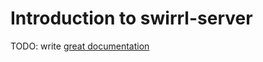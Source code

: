 # Introduction to swirrl-server

TODO: write [great documentation](http://jacobian.org/writing/what-to-write/)
